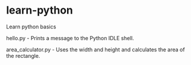 # learn-python

Learn python basics

hello.py - Prints a message to the Python IDLE shell.

area_calculator.py - Uses the width and height and calculates the area of the rectangle.
